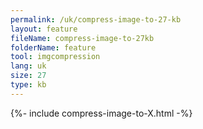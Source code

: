 ```yaml
---
permalink: /uk/compress-image-to-27-kb
layout: feature
fileName: compress-image-to-27kb
folderName: feature
tool: imgcompression
lang: uk
size: 27
type: kb
---
```


{%- include compress-image-to-X.html -%}
